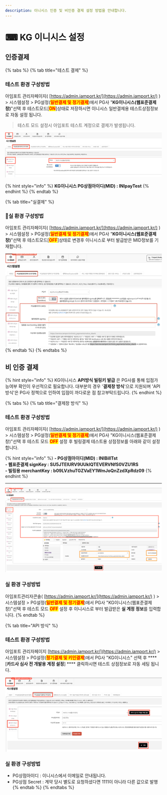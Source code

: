 ```yaml
---
description: 이니시스 인증 및 비인증 결제 설정 방법을 안내합니다.
---
```


# ⌨ KG 이니시스 설정

## 인증**결제**

{% tabs %}
{% tab title="테스트 결제" %}
### 테스트 환경 구성방법

아임포트 관리자페이지( [https://admin.iamport.kr/](https://admin.iamport.kr/) ) > 시스템설정 > PG설정(<mark style="color:red;">**일반결제 및 정기결제**</mark>)에서 PG사 "**KG이니시스(웹표준결제창)**"선택 후 테스트모드\[<mark style="color:red;">**ON**</mark>]상태로 저장하시면 이니시스 일반결제용 테스트상점정보로 자동 설정 됩니다.



> 테스트 모드 설정시 아임포트 테스트 계정으로 결제가 발생됩니다.



![화면예시](<../../../.gitbook/assets/image (15) (1) (1) (1).png>)

{% hint style="info" %}
**KG이니시스 PG상점아이디(MID) : INIpayTest**&#x20;
{% endhint %}
{% endtab %}

{% tab title="실결제" %}
### **실** 환경 구성방법

아임포트 관리자페이지( [https://admin.iamport.kr/](https://admin.iamport.kr/) ) > 시스템설정 > PG설정(<mark style="color:red;">**일반결제 및 정기결제**</mark>)에서 PG사 "**KG이니시스(웹표준결제창)**"선택 후 테스트모드\[<mark style="color:red;">**OFF**</mark>]상태로 변경후 이니시스로 부터 발급받은 MID정보를 기재합니다.

![화면예시](<../../../.gitbook/assets/image (11) (1) (1) (1) (1) (1).png>)
{% endtab %}
{% endtabs %}

## 비 인증 결제

{% hint style="info" %}
KG이니시스 **API방식 빌링키 발급** 은 PG사를 통해 입점가능여부 확인이 우선적으로 필요합니다. 대부분의 경우 '**결제창 방식**'으로 지원되며  'API방식'은 PG사 정책으로 인하여 입점이 까다로운 점 참고부탁드립니다.
{% endhint %}

{% tabs %}
{% tab title="결제창 방식" %}
### 테스트 환경 구성방법

아임포트 관리자페이지( [https://admin.iamport.kr/](https://admin.iamport.kr/) ) > 시스템설정 > PG설정(<mark style="color:red;">**일반결제 및 정기결제**</mark>)에서 PG사 "KG이니시스(웹표준결제창)"선택 후 테스트 모드 <mark style="color:red;">**OFF**</mark> 설정 후 빌링결제 테스트용 상점정보를 아래와 같이 설정합니다.

{% hint style="info" %}
**- PG상점아이디(MID) : INIBillTst**\
**- 웹표준결제 signKey : SU5JTElURV9UUklQTEVERVNfS0VZU1RS**\
**- 빌링용 merchantKey : b09LVzhuTGZVaEY1WmJoQnZzdXpRdz09**
{% endhint %}

****

![화면예시](<../../../.gitbook/assets/image (17) (1) (1) (1).png>)

### 실  환경 구성방법

아임포트관리자콘솔( [https://admin.iamport.kr/](https://admin.iamport.kr/) ) > 시스템설정 > PG설정(<mark style="color:red;">**일반결제 및 정기결제**</mark>)에서 PG사 "KG이니시스(웹표준결제창)"선택 후 테스트 모드 <mark style="color:red;">**OFF**</mark> 설정 후 이니시스로 부터 발급받은 **실 계정 정보**를 입력합니다.
{% endtab %}

{% tab title="API 방식" %}
### 테스트 환경 구성방법

아임포트 관리자페이지 [https://admin.iamport.kr/](https://admin.iamport.kr/) > 시스템설정 > PG설정(<mark style="color:red;">**정기결제 및 키인결제**</mark>)에서 PG사 "KG이니시스" 선택 후 **** \[**카드사 심사 전 개발용 계정 설정**] **** 클릭하시면 테스트 상점정보로 자동 세팅 됩니다.&#x20;



![화면예시](<../../../.gitbook/assets/image (25) (2).png>)

### 실  환경 구성방법

* PG상점아이디 : 이니시스에서 이메일로 안내됩니다.
* PG상점 Secret : 계약 당시 별도로 요청하셨다면 1111이 아니라 다른 값으로 발행
{% endtab %}
{% endtabs %}
